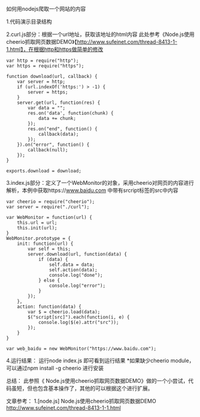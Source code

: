 如何用nodejs爬取一个网站的内容

1.代码演示目录结构

2.curl.js部分：根据一个url地址，获取该地址的html内容
此处参考《Node.js使用cheerio抓取网页数据DEMO》【http://www.sufeinet.com/thread-8413-1-1.html】，在根据http和https做简单的修改
```
var http = require("http");
var https = require("https");

function download(url, callback) {
    var server = http;
    if (url.indexOf('https:') > -1) {
        server = https;
    }
    server.get(url, function(res) {
        var data = "";
        res.on('data', function(chunk) {
            data += chunk;
        });
        res.on("end", function() {
            callback(data);
        });
    }).on("error", function() {
        callback(null);
    });
}

exports.download = download;
```
3.index.js部分：定义了一个WebMonitor的对象，采用cheerio对网页的内容进行解析，本例中获取https://www.baidu.com 中带有srcript标签的src中内容
```
var cheerio = require("cheerio");
var server = require("./curl");

var WebMonitor = function(url) {
    this.url = url;
    this.init(url);
}
WebMonitor.prototype = {
    init: function(url) {
        var self = this;
        server.download(url, function(data) {
            if (data) {
                self.data = data;
                self.action(data);
                console.log("done");
            } else {
                console.log("error");
            }
        });
    },
    action: function(data) {
        var $ = cheerio.load(data);
        $("script[src]").each(function(i, e) {
            console.log($(e).attr("src"));
        });
    }
}

var web_baidu = new WebMonitor("https://www.baidu.com");
```

4.运行结果：
运行node index.js 即可看到运行结果
*如果缺少cheerio module，可以通过npm install -g cheerio 进行安装


总结：
此参照《 Node.js使用cheerio抓取网页数据DEMO》做的一个小尝试，代码虽短，但也包含基本操作了，其他的可以根据这个进行扩展。

文章参考：
1.[node.js] Node.js使用cheerio抓取网页数据DEMO
http://www.sufeinet.com/thread-8413-1-1.html
